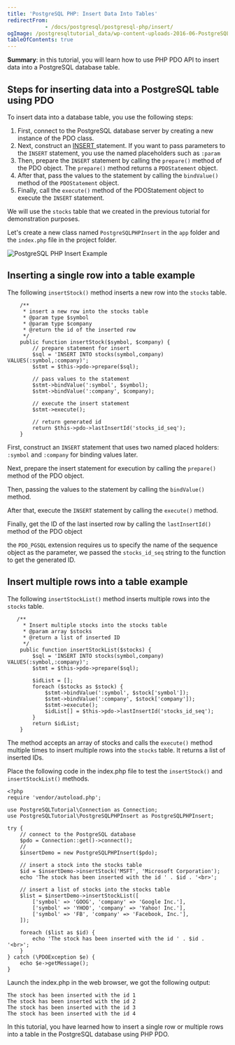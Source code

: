 ```yaml
---
title: 'PostgreSQL PHP: Insert Data Into Tables'
redirectFrom: 
            - /docs/postgresql/postgresql-php/insert/
ogImage: /postgresqltutorial_data/wp-content-uploads-2016-06-PostgreSQL-PHP-Insert-Example.png
tableOfContents: true
---
```


**Summary**: in this tutorial, you will learn how to use PHP PDO API to insert data into a PostgreSQL database table.



## Steps for inserting data into a PostgreSQL table using PDO



To insert data into a database table, you use the following steps:



1. First, connect to the PostgreSQL database server by creating a new instance of the PDO class.
2. Next, construct an [INSERT ](/docs/postgresql/postgresql-insert)statement. If you want to pass parameters to the `INSERT` statement, you use the named placeholders such as `:param`
3. Then, prepare the `INSERT` statement by calling the `prepare()` method of the PDO object. The `prepare()` method returns a `PDOStatement` object.
4. After that, pass the values to the statement by calling the `bindValue()` method of the `PDOStatement` object.
5. Finally, call the `execute()` method of the PDOStatement object to execute the `INSERT` statement.



We will use the `stocks` table that we created in the previous tutorial for demonstration purposes.



Let's create a new class named `PostgreSQLPHPInsert` in the `app` folder and the `index.php` file in the project folder.



![PostgreSQL PHP Insert Example](/postgresqltutorial_data/wp-content-uploads-2016-06-PostgreSQL-PHP-Insert-Example.png)



## Inserting a single row into a table example



The following `insertStock()` method inserts a new row into the `stocks` table.



```
    /**
     * insert a new row into the stocks table
     * @param type $symbol
     * @param type $company
     * @return the id of the inserted row
     */
    public function insertStock($symbol, $company) {
        // prepare statement for insert
        $sql = 'INSERT INTO stocks(symbol,company) VALUES(:symbol,:company)';
        $stmt = $this->pdo->prepare($sql);

        // pass values to the statement
        $stmt->bindValue(':symbol', $symbol);
        $stmt->bindValue(':company', $company);

        // execute the insert statement
        $stmt->execute();

        // return generated id
        return $this->pdo->lastInsertId('stocks_id_seq');
    }
```



First, construct an `INSERT` statement that uses two named placed holders: `:symbol` and `:company` for binding values later.



Next, prepare the insert statement for execution by calling the `prepare()` method of the PDO object.



Then, passing the values to the statement by calling the `bindValue()` method.



After that, execute the `INSERT` statement by calling the `execute()` method.



Finally, get the ID of the last inserted row by calling the `lastInsertId()` method of the PDO object



the `PDO_PGSQL` extension requires us to specify the name of the sequence object as the parameter, we passed the `stocks_id_seq` string to the function to get the generated ID.



## Insert multiple rows into a table example



The following `insertStockList()` method inserts multiple rows into the `stocks` table.



```
   /**
     * Insert multiple stocks into the stocks table
     * @param array $stocks
     * @return a list of inserted ID
     */
    public function insertStockList($stocks) {
        $sql = 'INSERT INTO stocks(symbol,company) VALUES(:symbol,:company)';
        $stmt = $this->pdo->prepare($sql);

        $idList = [];
        foreach ($stocks as $stock) {
            $stmt->bindValue(':symbol', $stock['symbol']);
            $stmt->bindValue(':company', $stock['company']);
            $stmt->execute();
            $idList[] = $this->pdo->lastInsertId('stocks_id_seq');
        }
        return $idList;
    }
```



The method accepts an array of stocks and calls the `execute()` method multiple times to insert multiple rows into the `stocks` table. It returns a list of inserted IDs.



Place the following code in the index.php file to test the `insertStock()` and `insertStockList()` methods.



```
<?php
require 'vendor/autoload.php';

use PostgreSQLTutorial\Connection as Connection;
use PostgreSQLTutorial\PostgreSQLPHPInsert as PostgreSQLPHPInsert;

try {
    // connect to the PostgreSQL database
    $pdo = Connection::get()->connect();
    //
    $insertDemo = new PostgreSQLPHPInsert($pdo);

    // insert a stock into the stocks table
    $id = $insertDemo->insertStock('MSFT', 'Microsoft Corporation');
    echo 'The stock has been inserted with the id ' . $id . '<br>';

    // insert a list of stocks into the stocks table
    $list = $insertDemo->insertStockList([
        ['symbol' => 'GOOG', 'company' => 'Google Inc.'],
        ['symbol' => 'YHOO', 'company' => 'Yahoo! Inc.'],
        ['symbol' => 'FB', 'company' => 'Facebook, Inc.'],
    ]);

    foreach ($list as $id) {
        echo 'The stock has been inserted with the id ' . $id . '<br>';
    }
} catch (\PDOException $e) {
    echo $e->getMessage();
}
```



Launch the index.php in the web browser, we got the following output:



```
The stock has been inserted with the id 1
The stock has been inserted with the id 2
The stock has been inserted with the id 3
The stock has been inserted with the id 4
```



In this tutorial, you have learned how to insert a single row or multiple rows into a table in the PostgreSQL database using PHP PDO.

